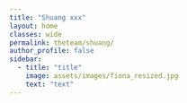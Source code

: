 ```yaml
---
title: "Shuang xxx"
layout: home
classes: wide
permalink: theteam/shuang/
author_profile: false
sidebar:
  - title: "title"
    image: assets/images/fiona_resized.jpg
    text: "text"
---
```

